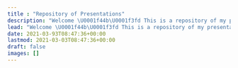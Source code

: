 ```yaml
---
title : "Repository of Presentations"
description: "Welcome \U0001f44b\U0001f3fd This is a repository of my presentations (slides and code included!). You can also check out some fun (?) stuff on my main website:"
lead: "Welcome \U0001f44b\U0001f3fd This is a repository of my presentations (slides and code included!). You can also check out some fun (?) stuff on my main website:"
date: 2021-03-93T08:47:36+00:00
lastmod: 2021-03-03T08:47:36+00:00
draft: false
images: []
---
```

